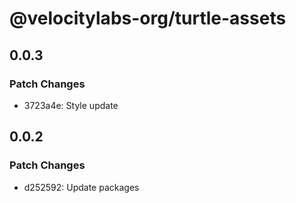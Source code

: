 # @velocitylabs-org/turtle-assets

## 0.0.3

### Patch Changes

- 3723a4e: Style update

## 0.0.2

### Patch Changes

- d252592: Update packages
